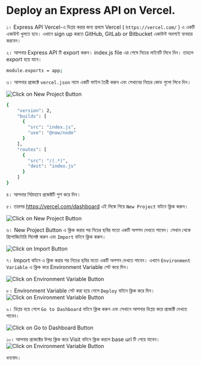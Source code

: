 # Deploy an Express API on Vercel.

১। Express API  Vercel-এ ডিপ্লয় করার জন্য প্রথমে Vercel ( `https://vercel.com/` ) এ একটি একাউন্ট খুলতে হবে। এখানে sign up করতে GitHub, GitLab or Bitbucket একাউন্ট অবশ্যই ব্যবহার করবেন। 

২। আপনার Express API টি export করুন। index.js file এর শেষে নিচের লাইনটি লিখে দিন। তাহলে export হয়ে যাবে। 
```bash
module.exports = app;
```

৩। আপনার প্রজেক্টে `vercel.json` নামে একটি ফাইল তৈরী করুন এবং সেখানের নিচের কোড গুলো লিখে দিন। 

<img src='https://i.ibb.co/RDmv2zd/a.png' alt="Click on New Project Button"/>

```bash
{
    "version": 2,
    "builds": [
      {
        "src": "index.js",
        "use": "@now/node"
      }
    ],
    "routes": [
      {
        "src": "/(.*)",
        "dest": "index.js"
      }
    ]
}
```

৪। আপনার গিঠাহাবে প্রজেক্টটি পুশ করে দিন। 

৫। তারপর https://vercel.com/dashboard এই লিঙ্কে গিয়ে `New Project` বাটনে ক্লিক করুন।

<img src='https://i.ibb.co/c1FN0k9/image.jpg' alt="Click on New Project Button"/>


৬। New Project Button এ ক্লিক করার পর নিচের ছবির মতো একটি অপশন দেখতে পাবেন। সেখান থেকে রিপোজিটোরি সিলেক্ট করুন এবং `Import` বাটনে ক্লিক করুন।

<img src='https://i.ibb.co/KNYHhCN/rrrr.png' alt="Click on Import Button"/>

৭। Import বাটনে এ ক্লিক করার পর নিচের ছবির মতো একটি অপশন দেখতে পাবেন। এখানে `Environment Variable` এ ক্লিক করে Environment Variable সেট করে দিন। 

<img src='https://i.ibb.co/VY28hRF/Inked444-LI.jpg' alt="Click on Environment Variable Button"/>

৮। Environment Variable সেট করা হয়ে গেলে `Deploy` বাটনে ক্লিক করে দিন। 
<img src='https://i.ibb.co/PFbCTWr/6666.png' alt="Click on Environment Variable Button"/>

৯। ডিপ্লয় হয়ে গেলে `Go to Dashboard` বাটনে ক্লিক করুন এবং সেখানে আপনার ডিপ্লয় করে প্রজেক্টি দেখতে পাবেন।

<img src='https://i.ibb.co/wc3kzyZ/image.png' alt="Click on Go to Dashboard Button"/>


১০। আপনার প্রজেক্টের উপর ক্লিক করে Visit বাটনে ক্লিক করলে base url টি পেয়ে যাবেন। 
<img src='https://i.ibb.co/Dp7ynvx/image.png' alt="Click on Environment Variable Button"/>

ধন্যবাদ।